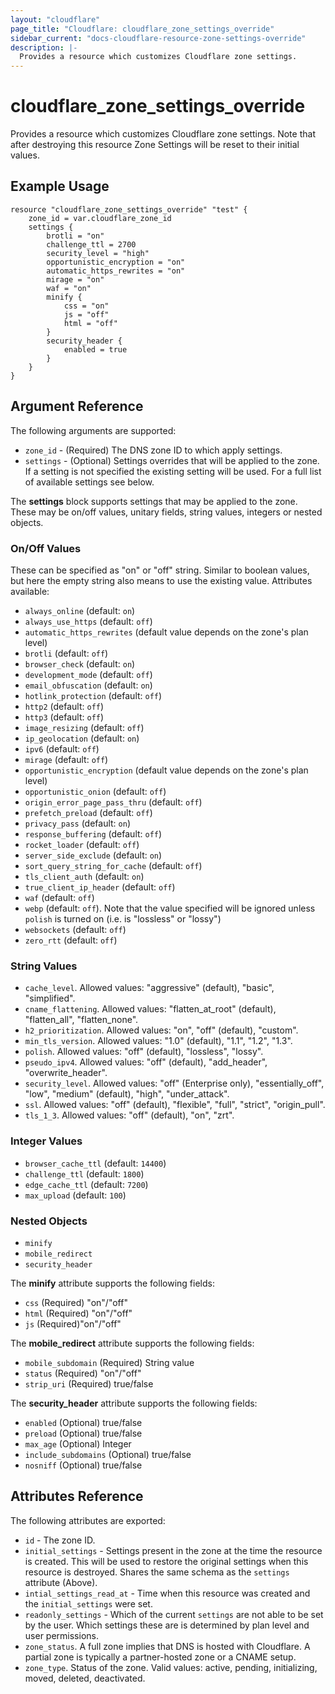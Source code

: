 ```yaml
---
layout: "cloudflare"
page_title: "Cloudflare: cloudflare_zone_settings_override"
sidebar_current: "docs-cloudflare-resource-zone-settings-override"
description: |-
  Provides a resource which customizes Cloudflare zone settings.
---
```


# cloudflare_zone_settings_override

Provides a resource which customizes Cloudflare zone settings. Note that after destroying this resource Zone Settings will be reset to their initial values.

## Example Usage

```hcl
resource "cloudflare_zone_settings_override" "test" {
	zone_id = var.cloudflare_zone_id
	settings {
		brotli = "on"
		challenge_ttl = 2700
		security_level = "high"
		opportunistic_encryption = "on"
		automatic_https_rewrites = "on"
		mirage = "on"
		waf = "on"
		minify {
			css = "on"
			js = "off"
			html = "off"
		}
		security_header {
			enabled = true
		}
	}
}
```

## Argument Reference

The following arguments are supported:

* `zone_id` - (Required) The DNS zone ID to which apply settings.
* `settings` - (Optional) Settings overrides that will be applied to the zone. If a setting is not specified the existing setting will be used. For a full list of available settings see below.

The **settings** block supports settings that may be applied to the zone. These may be on/off values, unitary fields, string values, integers or nested objects.

### On/Off Values

These can be specified as "on" or "off" string. Similar to boolean values, but here the empty string also means to use the existing value. Attributes available:

* `always_online` (default: `on`)
* `always_use_https` (default: `off`)
* `automatic_https_rewrites` (default value depends on the zone's plan level)
* `brotli` (default: `off`)
* `browser_check` (default: `on`)
* `development_mode` (default: `off`)
* `email_obfuscation` (default: `on`)
* `hotlink_protection` (default: `off`)
* `http2` (default: `off`)
* `http3` (default: `off`)
* `image_resizing` (default: `off`)
* `ip_geolocation` (default: `on`)
* `ipv6` (default: `off`)
* `mirage` (default: `off`)
* `opportunistic_encryption` (default value depends on the zone's plan level)
* `opportunistic_onion` (default: `off`)
* `origin_error_page_pass_thru` (default: `off`)
* `prefetch_preload` (default: `off`)
* `privacy_pass` (default: `on`)
* `response_buffering` (default: `off`)
* `rocket_loader` (default: `off`)
* `server_side_exclude` (default: `on`)
* `sort_query_string_for_cache` (default: `off`)
* `tls_client_auth` (default: `on`)
* `true_client_ip_header` (default: `off`)
* `waf` (default: `off`)
* `webp` (default: `off`). Note that the value specified will be ignored unless `polish` is turned on (i.e. is "lossless" or "lossy")
* `websockets` (default: `off`)
* `zero_rtt` (default: `off`)

### String Values

* `cache_level`. Allowed values: "aggressive" (default), "basic", "simplified".
* `cname_flattening`. Allowed values: "flatten_at_root" (default), "flatten_all", "flatten_none".
* `h2_prioritization`. Allowed values: "on", "off" (default), "custom".
* `min_tls_version`. Allowed values: "1.0" (default), "1.1", "1.2", "1.3".
* `polish`. Allowed values: "off" (default), "lossless", "lossy".
* `pseudo_ipv4`. Allowed values: "off" (default), "add_header", "overwrite_header".
* `security_level`. Allowed values: "off" (Enterprise only), "essentially_off", "low", "medium" (default), "high", "under_attack".
* `ssl`. Allowed values: "off" (default), "flexible", "full", "strict", "origin_pull".
* `tls_1_3`. Allowed values: "off" (default), "on", "zrt".

### Integer Values

* `browser_cache_ttl` (default: `14400`)
* `challenge_ttl` (default: `1800`)
* `edge_cache_ttl` (default: `7200`)
* `max_upload` (default: `100`)

### Nested Objects

* `minify`
* `mobile_redirect`
* `security_header`

The **minify** attribute supports the following fields:

* `css` (Required) "on"/"off"
* `html` (Required) "on"/"off"
* `js` (Required)"on"/"off"

The **mobile_redirect** attribute supports the following fields:

* `mobile_subdomain` (Required) String value
* `status` (Required) "on"/"off"
* `strip_uri` (Required) true/false

The **security_header** attribute supports the following fields:

* `enabled` (Optional) true/false
* `preload` (Optional) true/false
* `max_age` (Optional) Integer
* `include_subdomains` (Optional) true/false
* `nosniff` (Optional) true/false

## Attributes Reference

The following attributes are exported:

* `id` - The zone ID.
* `initial_settings` - Settings present in the zone at the time the resource is created. This will be used to restore the original settings when this resource is destroyed. Shares the same schema as the `settings` attribute (Above).
* `intial_settings_read_at` - Time when this resource was created and the `initial_settings` were set.
* `readonly_settings` - Which of the current `settings` are not able to be set by the user. Which settings these are is determined by plan level and user permissions.
* `zone_status`. A full zone implies that DNS is hosted with Cloudflare. A partial zone is typically a partner-hosted zone or a CNAME setup.
* `zone_type`. Status of the zone. Valid values: active, pending, initializing, moved, deleted, deactivated.
